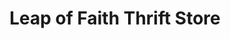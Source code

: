 ---
title: "Leap of Faith Thrift Store"
url: /south-daytona/leap-of-faith-thrift-store/
shop: clothes
---